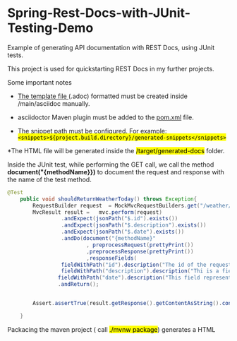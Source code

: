 # Spring-Rest-Docs-with-JUnit-Testing-Demo
Example of generating API documentation with REST Docs, using JUnit tests. 

This project is used for quickstarting REST Docs in my further projects.

Some important notes

* [The template file ](https://github.com/andrejj10/Spring-Rest-Docs-with-JUnit-Testing-Demo/blob/master/src/main/asciidoc/index.adoc ) (.adoc) formatted must be 
created inside /main/asciidoc manually.

* asciidoctor Maven plugin must be added to the [pom.xml](https://github.com/andrejj10/Spring-Rest-Docs-with-JUnit-Testing-Demo/blob/master/pom.xml) file.

* The snippet path must be configured. For example: <mark> ``` <snippets>${project.build.directory}/generated-snippets</snippets> ```</mark>

*The HTML file will be generated inside the <mark>/target/generated-docs</mark> folder.


Inside the JUnit test, while performing the GET call, we call the method __document("{methodName}})__ to document the request and response with the name of
the test method.

```java
@Test
    public void shouldReturnWeatherToday() throws Exception{
        RequestBuilder request  = MockMvcRequestBuilders.get("/weather/today");
        MvcResult result =   mvc.perform(request)
                 .andExpect(jsonPath("$.id").exists())
                 .andExpect(jsonPath("$.description").exists())
                 .andExpect(jsonPath("$.date").exists())
                 .andDo(document("{methodName}"
                         , preprocessRequest(prettyPrint())
                         ,preprocessResponse(prettyPrint())
                         ,responseFields(
                 fieldWithPath("id").description("The id of the requested object"),
                 fieldWithPath("description").description("Thi is a field for description"),
                fieldWithPath("date").description("This field represents the given date"))))
                .andReturn();


        Assert.assertTrue(result.getResponse().getContentAsString().contains(LocalDate.now().toString())); // we want to assure that the date is correct

    }
```

Packacing the maven project ( call <mark>./mvnw package</mark>) generates a HTML 

